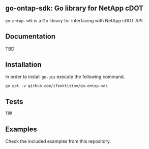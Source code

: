 ## go-ontap-sdk: Go library for NetApp cDOT

`go-ontap-sdk` is a Go library for interfacing with NetApp cDOT API.

## Documentation

TBD

## Installation

In order to install `go-ucs` execute the following command.

```
go get -v github.com/ifeoktistov/go-ontap-sdk
```

## Tests

```bash
TBD
```

## Examples

Check the included examples from this repository.
